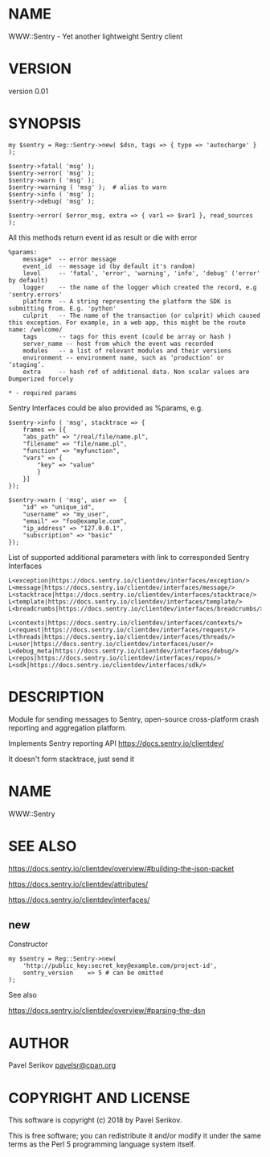 # NAME

WWW::Sentry - Yet another lightweight Sentry client

# VERSION

version 0.01

# SYNOPSIS

    my $sentry = Reg::Sentry->new( $dsn, tags => { type => 'autocharge' } );

    $sentry->fatal( 'msg' );
    $sentry->error( 'msg' );
    $sentry->warn ( 'msg' );
    $sentry->warning ( 'msg' );  # alias to warn
    $sentry->info ( 'msg' );
    $sentry->debug( 'msg' );

    $sentry->error( $error_msg, extra => { var1 => $var1 }, read_sources );

All this methods return event id as result or die with error

    %params:
        message*  -- error message
        event_id  -- message id (by default it's random)
        level     -- 'fatal', 'error', 'warning', 'info', 'debug' ('error' by default)
        logger    -- the name of the logger which created the record, e.g 'sentry.errors'
        platform  -- A string representing the platform the SDK is submitting from. E.g. 'python'
        culprit   -- The name of the transaction (or culprit) which caused this exception. For example, in a web app, this might be the route name: /welcome/
        tags      -- tags for this event (could be array or hash )
        server_name -- host from which the event was recorded
        modules   -- a list of relevant modules and their versions
        environment -- environment name, such as ‘production’ or ‘staging’.
        extra     -- hash ref of additional data. Non scalar values are Dumperized forcely

    * - required params

Sentry Interfaces could be also provided as %params, e.g.

    $sentry->info ( 'msg', stacktrace => {
        frames => [{
        "abs_path" => "/real/file/name.pl",
        "filename" => "file/name.pl",
        "function" => "myfunction",
        "vars" => {
            "key" => "value"
            }
        }]
    });

    $sentry->warn ( 'msg', user =>  {
        "id" => "unique_id",
        "username" => "my_user",
        "email" => "foo@example.com",
        "ip_address" => "127.0.0.1",
        "subscription" => "basic"
    });

List of supported additional parameters with link to corresponded Sentry Interfaces

    L<exception|https://docs.sentry.io/clientdev/interfaces/exception/>
    L<message|https://docs.sentry.io/clientdev/interfaces/message/>
    L<stacktrace|https://docs.sentry.io/clientdev/interfaces/stacktrace/>
    L<template|https://docs.sentry.io/clientdev/interfaces/template/>
    L<breadcrumbs|https://docs.sentry.io/clientdev/interfaces/breadcrumbs/>

    L<contexts|https://docs.sentry.io/clientdev/interfaces/contexts/>
    L<request|https://docs.sentry.io/clientdev/interfaces/request/>
    L<threads|https://docs.sentry.io/clientdev/interfaces/threads/>
    L<user|https://docs.sentry.io/clientdev/interfaces/user/>
    L<debug_meta|https://docs.sentry.io/clientdev/interfaces/debug/>
    L<repos|https://docs.sentry.io/clientdev/interfaces/repos/>
    L<sdk|https://docs.sentry.io/clientdev/interfaces/sdk/>

# DESCRIPTION

Module for sending messages to Sentry, open-source cross-platform crash reporting and aggregation platform.

Implements Sentry reporting API https://docs.sentry.io/clientdev/

It doesn't form stacktrace, just send it

# NAME

WWW::Sentry

# SEE ALSO

https://docs.sentry.io/clientdev/overview/#building-the-json-packet

https://docs.sentry.io/clientdev/attributes/

https://docs.sentry.io/clientdev/interfaces/

## new

Constructor

    my $sentry = Reg::Sentry->new(
        'http://public_key:secret_key@example.com/project-id',
        sentry_version    => 5 # can be omitted
    );

See also

https://docs.sentry.io/clientdev/overview/#parsing-the-dsn

# AUTHOR

Pavel Serikov <pavelsr@cpan.org>

# COPYRIGHT AND LICENSE

This software is copyright (c) 2018 by Pavel Serikov.

This is free software; you can redistribute it and/or modify it under
the same terms as the Perl 5 programming language system itself.
